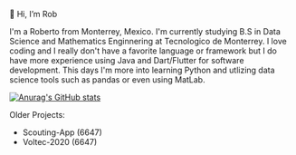 👋 Hi, I’m Rob

I'm a Roberto from Monterrey, Mexico. I'm currently studying B.S in Data Science and Mathematics Enginnering at Tecnologico de Monterrey. I love coding and I really don't have a favorite language or framework but I do have more experience using Java and Dart/Flutter for software development. This days I'm more into learning Python and utlizing data science tools such as pandas or even using MatLab.

[![Anurag's GitHub stats](https://github-readme-stats.vercel.app/api?username=rpribau)](https://github.com/anuraghazra/github-readme-stats)


Older Projects:
 - Scouting-App (6647)
 - Voltec-2020 (6647)

<!---
rpribau/rpribau is a ✨ special ✨ repository because its `README.md` (this file) appears on your GitHub profile.
You can click the Preview link to take a look at your changes.
--->
